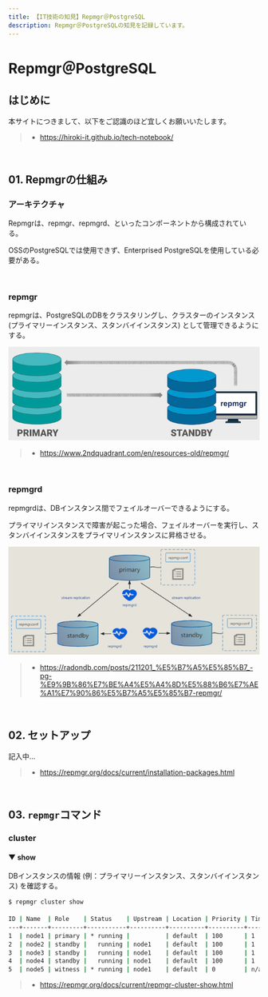 ```yaml
---
title: 【IT技術の知見】Repmgr＠PostgreSQL
description: Repmgr＠PostgreSQLの知見を記録しています。
---
```


# Repmgr＠PostgreSQL

## はじめに

本サイトにつきまして、以下をご認識のほど宜しくお願いいたします。

> - https://hiroki-it.github.io/tech-notebook/

<br>

## 01. Repmgrの仕組み

### アーキテクチャ

Repmgrは、repmgr、repmgrd、といったコンポーネントから構成されている。

OSSのPostgreSQLでは使用できず、Enterprised PostgreSQLを使用している必要がある。

<br>

### repmgr

repmgrは、PostgreSQLのDBをクラスタリングし、クラスターのインスタンス (プライマリーインスタンス、スタンバイインスタンス) として管理できるようにする。

![repmgr_architecture.png](https://raw.githubusercontent.com/hiroki-it/tech-notebook-images/master/images/repmgr_architecture.png)

> - https://www.2ndquadrant.com/en/resources-old/repmgr/

<br>

### repmgrd

repmgrdは、DBインスタンス間でフェイルオーバーできるようにする。

プライマリインスタンスで障害が起こった場合、フェイルオーバーを実行し、スタンバイインスタンスをプライマリインスタンスに昇格させる。

![repmgrd_fail-over](https://raw.githubusercontent.com/hiroki-it/tech-notebook-images/master/images/repmgrd_fail-over.png)

> - https://radondb.com/posts/211201_%E5%B7%A5%E5%85%B7_-pg-%E9%9B%86%E7%BE%A4%E5%A4%8D%E5%88%B6%E7%AE%A1%E7%90%86%E5%B7%A5%E5%85%B7-repmgr/

<br>

## 02. セットアップ

記入中...

> - https://repmgr.org/docs/current/installation-packages.html

<br>

## 03. `repmgr`コマンド

### cluster

#### ▼ show

DBインスタンスの情報 (例：プライマリーインスタンス、スタンバイインスタンス) を確認する。

```bash
$ repmgr cluster show

ID | Name  | Role    | Status    | Upstream | Location | Priority | Timeline | Connection string
---+-------+---------+-----------+----------+----------+----------+----------+-----------------------------------------
1  | node1 | primary | * running |          | default  | 100      | 1        | host=db_node1 dbname=repmgr user=repmgr
2  | node2 | standby |   running | node1    | default  | 100      | 1        | host=db_node2 dbname=repmgr user=repmgr
3  | node3 | standby |   running | node1    | default  | 100      | 1        | host=db_node3 dbname=repmgr user=repmgr
4  | node4 | standby |   running | node1    | default  | 100      | 1        | host=db_node4 dbname=repmgr user=repmgr
5  | node5 | witness | * running | node1    | default  | 0        | n/a      | host=db_node5 dbname=repmgr user=repmgr
```

> - https://repmgr.org/docs/current/repmgr-cluster-show.html

<br>
